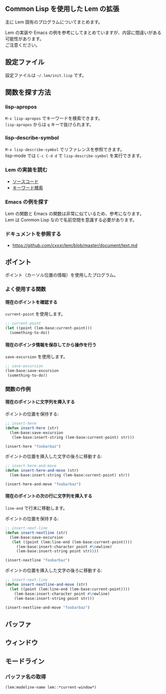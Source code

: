## Common Lisp を使用した Lem の拡張

主に Lem 固有のプログラムについてまとめます。

Lem の実装や Emacs の例を参考にしてまとめていますが、内容に間違いがある可能性があります。  
ご注意ください。

## 設定ファイル

設定ファイルは `~/.lem/init.lisp` です。

## 関数を探す方法

### lisp-apropos

`M-x lisp-apropos` でキーワードを検索できます。  
`lisp-apropos` からは `q` キーで抜けられます。

### lisp-describe-symbol

`M-x lisp-describe-symbol` でリファレンスを参照できます。  
lisp-mode では `C-c C-d d` で `lisp-describe-symbol` を実行できます。

### Lem の実装を読む

- [ソースコード](https://github.com/cxxxr/lem)
- [キーワード検索](https://github.com/cxxxr/lem/search)

### Emacs の例を探す

Lem の関数と Emacs の関数は非常に似ているため、参考になります。  
Lem は Common Lisp なので名前空間を意識する必要があります。

### ドキュメントを参照する

- https://github.com/cxxxr/lem/blob/master/document/text.md

## ポイント

ポイント（カーソル位置の情報）を使用したプログラム。

### よく使用する関数

#### 現在のポイントを確認する

`current-point` を使用します。

````lisp
;; current-point
(let ((point (lem-base:current-point)))
  (something-to-do))
````

#### 現在のポインタ情報を保存してから操作を行う

`save-excursion` を使用します。

````lisp
;; save-excursion
(lem-base:save-excursion
 (something-to-do))
````

### 関数の作例

#### 現在のポイントに文字列を挿入する

ポイントの位置を保持する:
````lisp
;; insert-here
(defun insert-here (str)
  (lem-base:save-excursion
   (lem-base:insert-string (lem-base:current-point) str)))

(insert-here "foobarbaz")
````

ポイントの位置を挿入した文字の後ろに移動する:
````lisp
;; insert-here-and-move
(defun insert-here-and-move (str)
  (lem-base:insert-string (lem-base:current-point) str)) 

(insert-here-and-move "foobarbaz")
````

#### 現在のポイントの次の行に文字列を挿入する

`line-end` で行末に移動します。

ポイントの位置を保持する:
````lisp
;; insert-next-line
(defun insert-nextline (str)
  (lem-base:save-excursion
   (let ((point (lem:line-end (lem-base:current-point))))
     (lem-base:insert-character point #\newline)
     (lem-base:insert-string point str))))

(insert-nextline "foobarbaz")
````

ポイントの位置を挿入した文字の後ろに移動する:
````lisp
;; insert-next-line
(defun insert-nextline-and-move (str)
  (let ((point (lem:line-end (lem-base:current-point))))
    (lem-base:insert-character point #\newline)
    (lem-base:insert-string point str)))

(insert-nextline-and-move "foobarbaz")
````

## バッファ

## ウィンドウ 

## モードライン

### バッファ名の取得

````lisp
(lem:modeline-name lem::*current-window*)
````

